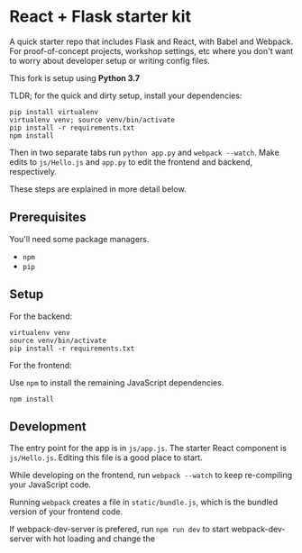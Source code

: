
# React + Flask starter kit

A quick starter repo that includes Flask and React, with Babel and Webpack. For proof-of-concept projects, workshop settings, etc where you don't want to worry about developer setup or writing config files.

This fork is setup using **Python 3.7**

TLDR; for the quick and dirty setup, install your dependencies:

```
pip install virtualenv
virtualenv venv; source venv/bin/activate
pip install -r requirements.txt
npm install
```

Then in two separate tabs run `python app.py` and `webpack --watch`. Make edits to `js/Hello.js` and `app.py` to edit the frontend and backend, respectively.

These steps are explained in more detail below.

## Prerequisites

You'll need some package managers.

- `npm`
- `pip`

## Setup

For the backend:

```
virtualenv venv
source venv/bin/activate
pip install -r requirements.txt
```

For the frontend:

Use `npm` to install the remaining JavaScript dependencies.

```
npm install
```

## Development

The entry point for the app is in `js/app.js`. The starter React component is `js/Hello.js`. Editing this file is a good place to start.

While developing on the frontend, run `webpack --watch` to keep re-compiling your JavaScript code.

Running `webpack` creates a file in `static/bundle.js`, which is the bundled version of your frontend code.

If webpack-dev-server is prefered, run `npm run dev` to start webpack-dev-server with hot loading and change the <script> tag in templates/index.html

The "backend" here is a bare-bones Flask app. Look in `app.py` if you want to make edits to the backend.

To run the application, follow the steps in the next section.


## Running the app

If you're using a virtualenv, activate it.

```
source venv/bin/activate
```

Then run the Flask app:

```
python app.py
```

